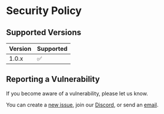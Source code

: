 # Security Policy

## Supported Versions


| Version | Supported          |
| ------- | ------------------ |
| 1.0.x   | :white_check_mark: |

## Reporting a Vulnerability

If you become aware of a vulnerability, please let us know. 

You can create a [new issue](https://github.com/DJStompZone/RealmsCord-Phoenix/issues), join our [Discord](https://discord.gg/stompzone), or send an [email](mailto:djstomp@djstomp.net).  
